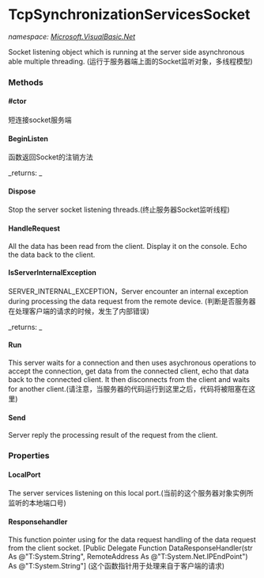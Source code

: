 ﻿
# TcpSynchronizationServicesSocket
_namespace: [Microsoft.VisualBasic.Net](N-Microsoft.VisualBasic.Net.md)_

Socket listening object which is running at the server side asynchronous able multiple threading.
 (运行于服务器端上面的Socket监听对象，多线程模型)

### Methods

#### #ctor
短连接socket服务端
#### BeginListen
函数返回Socket的注销方法

_returns: _
#### Dispose
Stop the server socket listening threads.(终止服务器Socket监听线程)
#### HandleRequest
All the data has been read from the client. Display it on the console.
 Echo the data back to the client.
#### IsServerInternalException
SERVER_INTERNAL_EXCEPTION，Server encounter an internal exception during processing
 the data request from the remote device.
 (判断是否服务器在处理客户端的请求的时候，发生了内部错误)

_returns: _
#### Run
This server waits for a connection and then uses asychronous operations to
 accept the connection, get data from the connected client,
 echo that data back to the connected client.
 It then disconnects from the client and waits for another client.(请注意，当服务器的代码运行到这里之后，代码将被阻塞在这里)
#### Send
Server reply the processing result of the request from the client.


### Properties

#### LocalPort
The server services listening on this local port.(当前的这个服务器对象实例所监听的本地端口号)
#### Responsehandler
This function pointer using for the data request handling of the data request from the client socket. 
 [Public Delegate Function DataResponseHandler(str As @"T:System.String", RemoteAddress As @"T:System.Net.IPEndPoint") As @"T:System.String"]
 (这个函数指针用于处理来自于客户端的请求)

